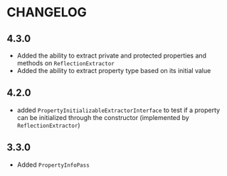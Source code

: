 CHANGELOG
=========

4.3.0
-----

 * Added the ability to extract private and protected properties and methods on `ReflectionExtractor`
 * Added the ability to extract property type based on its initial value

4.2.0
-----

 * added `PropertyInitializableExtractorInterface` to test if a property can be initialized through the constructor (implemented by `ReflectionExtractor`)

3.3.0
-----

 * Added `PropertyInfoPass`
